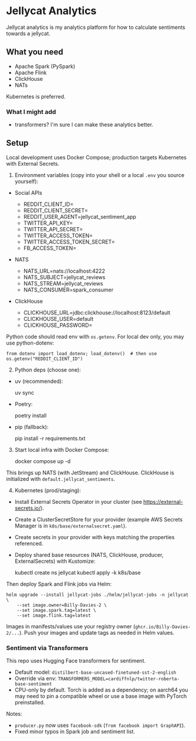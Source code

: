 # Jellycat Analytics

Jellycat analytics is my analytics platform for how to calculate sentiments towards a jellycat.

## What you need

- Apache Spark (PySpark)
- Apache Flink
- ClickHouse
- NATs

Kubernetes is preferred.

### What I might add

- transformers? I'm sure I can make these analytics better.


## Setup

Local development uses Docker Compose; production targets Kubernetes with External Secrets.

1) Environment variables (copy into your shell or a local `.env` you source yourself):

- Social APIs
	- REDDIT_CLIENT_ID=
	- REDDIT_CLIENT_SECRET=
	- REDDIT_USER_AGENT=jellycat_sentiment_app
	- TWITTER_API_KEY=
	- TWITTER_API_SECRET=
	- TWITTER_ACCESS_TOKEN=
	- TWITTER_ACCESS_TOKEN_SECRET=
	- FB_ACCESS_TOKEN=

- NATS
	- NATS_URL=nats://localhost:4222
	- NATS_SUBJECT=jellycat_reviews
	- NATS_STREAM=jellycat_reviews
	- NATS_CONSUMER=spark_consumer

- ClickHouse
	- CLICKHOUSE_URL=jdbc:clickhouse://localhost:8123/default
	- CLICKHOUSE_USER=default
	- CLICKHOUSE_PASSWORD=

Python code should read env with `os.getenv`. For local dev only, you may use python-dotenv:

	from dotenv import load_dotenv; load_dotenv()  # then use os.getenv("REDDIT_CLIENT_ID")

2) Python deps (choose one):

- uv (recommended):

	uv sync

- Poetry:

	poetry install

- pip (fallback):

	pip install -r requirements.txt

3) Start local infra with Docker Compose:

	docker compose up -d

This brings up NATS (with JetStream) and ClickHouse. ClickHouse is initialized with `default.jellycat_sentiments`.

4) Kubernetes (prod/staging):

- Install External Secrets Operator in your cluster (see https://external-secrets.io/).
- Create a ClusterSecretStore for your provider (example AWS Secrets Manager is in `k8s/base/externalsecret.yaml`).
- Create secrets in your provider with keys matching the properties referenced.
- Deploy shared base resources (NATS, ClickHouse, producer, ExternalSecrets) with Kustomize:

	kubectl create ns jellycat
	kubectl apply -k k8s/base

Then deploy Spark and Flink jobs via Helm:

	helm upgrade --install jellycat-jobs ./helm/jellycat-jobs -n jellycat \
		--set image.owner=Billy-Davies-2 \
		--set image.spark.tag=latest \
		--set image.flink.tag=latest

Images in manifests/values use your registry owner (`ghcr.io/Billy-Davies-2/...`). Push your images and update tags as needed in Helm values.

### Sentiment via Transformers

This repo uses Hugging Face transformers for sentiment.

- Default model: `distilbert-base-uncased-finetuned-sst-2-english`
- Override via env: `TRANSFORMERS_MODEL=cardiffnlp/twitter-roberta-base-sentiment`
- CPU-only by default. Torch is added as a dependency; on aarch64 you may need to pin a compatible wheel or use a base image with PyTorch preinstalled.

Notes:
- `producer.py` now uses `facebook-sdk` (`from facebook import GraphAPI`).
- Fixed minor typos in Spark job and sentiment list.
